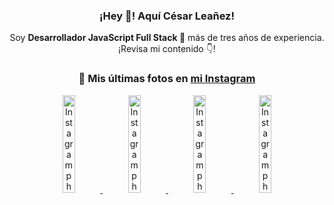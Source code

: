 <div align="center">

<h3>¡Hey 👋! Aquí César Leañez!</h3>

<p>Soy <strong>Desarrollador JavaScript Full Stack 🚀</strong> más de tres años de experiencia.<br />¡Revisa mi contenido 👇!</p>

### 📸 Mis últimas fotos en [mi Instagram](https://instagram.com/cesarsoftware.dev)


<a href='https://instagram.com/p/DKcTQWgxLum' target='_blank'>
  <img width='20%' src='https://instagram.fcmn2-1.fna.fbcdn.net/v/t51.2885-15/503849034_17919602952097059_4092165478866362923_n.jpg?stp=dst-jpg_e35_tt6&efg=eyJ2ZW5jb2RlX3RhZyI6IkZFRUQuaW1hZ2VfdXJsZ2VuLjE0NDB4MTQ0NS5zZHIuZjc1NzYxLmRlZmF1bHRfaW1hZ2UuYzIifQ&_nc_ht=instagram.fcmn2-1.fna.fbcdn.net&_nc_cat=103&_nc_oc=Q6cZ2QGxc-s_e3dng7jxAhSdarR5vUIukT0QlgR9uglYtBB11HtjYmmW_L-FOEzLKpC017M&_nc_ohc=IXnNd-KzrgsQ7kNvwG-YoBJ&_nc_gid=L2YjGl_NN7GNLyYhXTOang&edm=ACWDqb8BAAAA&ccb=7-5&ig_cache_key=MzY0Njg3NDQ4NDgzMDY4MjAyMg%3D%3D.3-ccb7-5&oh=00_AfRETD8MB6RpKTNL2-UShTUH3xXs7Y_mxRquAccxm4Lb7g&oe=688604E5&_nc_sid=ee9879' alt='Instagram photo' />
</a>
<a href='https://instagram.com/p/DKcTCZnuO-S' target='_blank'>
  <img width='20%' src='https://scontent.cdninstagram.com/v/t51.75761-15/503168549_17919602796097059_3346483577265803486_n.jpg?stp=dst-jpg_e15_tt6&_nc_cat=105&ig_cache_key=MzY0Njg3MzUyNjA5NTkwMDU2Mg%3D%3D.3-ccb1-7&ccb=1-7&_nc_sid=58cdad&efg=eyJ2ZW5jb2RlX3RhZyI6InhwaWRzLjE5MTZ4MTA3OC5zZHIifQ%3D%3D&_nc_ohc=YwfZJi79CwMQ7kNvwGIZzSk&_nc_oc=AdmZc3HEQF-T2f1ogAlTf9fJsWxkrceOkgazgmm14Jkb-HHj0nlWJ08NS0ztpslupe4&_nc_ad=z-m&_nc_cid=0&_nc_zt=23&_nc_ht=scontent.cdninstagram.com&_nc_gid=L2YjGl_NN7GNLyYhXTOang&oh=00_AfRTgyO-sQY0sX8kUZ9FxBKtt2EGZ64n_m0atojKU8_KyQ&oe=68860B63' alt='Instagram photo' />
</a>
<a href='https://instagram.com/p/DIt9Oknp-PZ' target='_blank'>
  <img width='20%' src='https://instagram.fcmn2-1.fna.fbcdn.net/v/t51.2885-15/491444712_17914409433097059_55076089485466172_n.jpg?stp=dst-jpg_e35_tt6&efg=eyJ2ZW5jb2RlX3RhZyI6IkZFRUQuaW1hZ2VfdXJsZ2VuLjU1MngzNDEuc2RyLmY3NTc2MS5kZWZhdWx0X2ltYWdlLmMyIn0&_nc_ht=instagram.fcmn2-1.fna.fbcdn.net&_nc_cat=103&_nc_oc=Q6cZ2QGxc-s_e3dng7jxAhSdarR5vUIukT0QlgR9uglYtBB11HtjYmmW_L-FOEzLKpC017M&_nc_ohc=tLfP8ULVe3QQ7kNvwFR6Qgc&_nc_gid=L2YjGl_NN7GNLyYhXTOang&edm=ACWDqb8BAAAA&ccb=7-5&ig_cache_key=MzYxNTgxNTM1ODA3ODI0Nzg5Nw%3D%3D.3-ccb7-5&oh=00_AfRNqs5eODh9RpasfXsAkMbIf7iBAyU-diY_nBIjcZVMPw&oe=6885F8EB&_nc_sid=ee9879' alt='Instagram photo' />
</a>
<a href='https://instagram.com/p/DICt8_ruj1K' target='_blank'>
  <img width='20%' src='https://scontent.cdninstagram.com/v/t51.71878-15/487811720_2261442050918393_7784971145546330846_n.jpg?stp=dst-jpg_e15_tt6&_nc_cat=104&ig_cache_key=MzYwMzY0NDc1NTQ5MDc4MjUzOA%3D%3D.3-ccb1-7&ccb=1-7&_nc_sid=58cdad&efg=eyJ2ZW5jb2RlX3RhZyI6InhwaWRzLjY0MHgxMTU2LnNkciJ9&_nc_ohc=oqp1e2kJ8kUQ7kNvwH3QAsq&_nc_oc=AdlKN6i9Jiii6eTsP-YxEwRwdH0alr5OV8p1Atctkn-hUZJs8k1Cl-KV4T-8Pu7_WOU&_nc_ad=z-m&_nc_cid=0&_nc_zt=23&_nc_ht=scontent.cdninstagram.com&_nc_gid=L2YjGl_NN7GNLyYhXTOang&oh=00_AfQYnIawvAo9UuYW3obYDfg81oCHe5LdGyMsqa-Sxb9Ndw&oe=68861DE4' alt='Instagram photo' />
</a>

</div>
